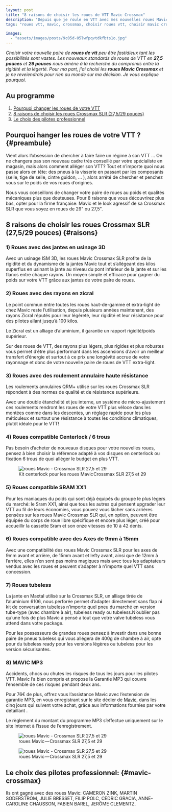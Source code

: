 ```yaml
---
layout: post
title: "8 raisons de choisir les roues de VTT Mavic Crossmax"
description: "Depuis que je roule en VTT avec mes nouvelles roues Mavic Crossmax, je ne veux plus en changer."
tags: "roues vtt, mavic, crossmax, choisir roues vtt, choisir mavic crossmax"

images:
  - "assets/images/posts/9c05d-05lwfpqvtdkfbts1o.jpg"
---
```


_Choisir votre nouvelle paire de **roues de vtt** peu être fastidieux tant les possibilités sont vastes. Les nouveaux standards de roues de VTT en **27,5 pouces** et **29 pouces** nous amène à la recherche du compromis entre la rigidité et la légerté. Pour ma part, j'ai choisi les **roues Mavic Crossmax** et je ne reveiendrais pour rien au monde sur ma décision. Je vous explique pourquoi._

## Au programme

1. [Pourquoi changer les roues de votre VTT](#preambule)
2. [8 raisons de choisir les roues Crossmax SLR (27,5/29 pouces)](#raisons)
3. [Le choix des pilotes professionnel](#mavic-crossmax)

## Pourquoi hanger les roues de votre VTT ? {#preambule}

Vient alors l’obsession de chercher à faire faire un régime à son VTT … On ne changera pas son nouveau cadre très conseillé par votre spécialiste en magasin, mais alors comment alléger son VTT? Tout et n’importe quoi nous passe alors en tête: des pneus à la visserie en passant par les composants (selle, tige de selle, cintre guidon, … ), alors arrêté de chercher et penchez vous sur le poids de vos roues d’origines.

Nous vous conseillons de changer votre paire de roues au poids et qualités mécaniques plus que douteuses. Pour 8 raisons que vous découvrirez plus bas, opter pour la firme française: Mavic et le look agressif de sa Crossmax SLR que vous soyez en roues de 29" ou 27,5".

## 8 raisons de choisir les roues Crossmax SLR (27,5/29 pouces) {#raisons}

### 1) Roues avec des jantes en usinage 3D

Avec un usinage ISM 3D, les roues Mavic Crossmax SLR profite de la rigidité et du dynamisme de la jantes Mavic tout et s’allégeant des kilos superflus en usinant la jante au niveau du pont inférieur de la jante et sur les flancs entre chaque rayons. Un moyen simple et efficace pour gagner du poids sur votre VTT grâce aux jantes de votre paire de roues.

### 2) Roues avec des rayons en zicral

Le point commun entre toutes les roues haut-de-gamme et extra-light de chez Mavic reste l’utilisation, depuis plusieurs années maintenant, des rayons Zicral réputés pour leur légèreté, leur rigidité et leur résistance pour des pilotes allant jusqu’à 100 kilos.

Le Zicral est un alliage d’aluminium, il garantie un rapport rigidité/poids supérieur.

Sur des roues de VTT, des rayons plus légers, plus rigides et plus robustes vous permet d’être plus performant dans les ascensions d’avoir un meilleur transfert d’énergie et surtout à ce prix une longévité accrue de votre rayonnage et donc de votre nouvelle paire de roues de VTT extra-light.

### 3) Roues avec des roulement annulaire haute résistance

Les roulements annulaires QRM+ utilisé sur les roues Crossmax SLR répondent à des normes de qualité et de résistance supérieure.

Avec une double étanchéité et jeu interne, un système de micro-ajustement ces roulements rendront les roues de votre VTT plus véloce dans les montées comme dans les descentes, un réglage rapide pour les plus méticuleux et surtout une résistance à toutes les conditions climatiques, plutôt idéale pour le VTT!

### 4) Roues compatible Centerlock / 6 trous

Pas besoin d’acheter de nouveaux disques pour votre nouvelles roues, pensez à bien choisir la référence adapté à vos disques en centerlock ou fixation 6 trous de quoi alléger le budget en plus VTT.

<figure class="wp-caption">
  <img alt="roues Mavic - Crossmax SLR 27,5 et 29" src="{{ site.url }}/assets/images/posts/3a462-02vut69yj9so5bft.jpg" class="img-fluid"/>
  <figcaption class="wp-caption-text">Kit centerlock pour les roues Mavic Crossmax SLR 27,5 et 29</figcaption>
</figure>

### 5) Roues compatible SRAM XX1

Pour les maniaques du poids qui sont déjà équipés du groupe le plus légers du marché: le Sram XX1, ainsi que tous les autres qui pensent upgrader leur VTT au fil de leurs économies, vous pouvez vous lâcher sans arrières pensées sur les roues Mavic Crossmax SLR qui, en option, peuvent être équipée du corps de roue libre spécifique et encore plus léger, créé pour accueillir la cassette Sram et son onze vitesses de 10 à 42 dents.

### 6) Roues compatible avec des Axes de 9mm à 15mm

Avec une compatibilité des roues Mavic Crossmax SLR pour les axes de 9mm avant et arrière, de 15mm avant et lefty avant, ainsi que de 12mm à l’arrière, elles n’en sont pas moins magiques mais avec tous les adaptateurs vendus avec les roues et peuvent s’adapter à n’importe quel VTT sans concession.

### 7) Roues tubeless

La jante en Maxtal utilisé sur la Crossmax SLR, un alliage tirée de l’aluminium 6106, nous perforée permet d’adapter directement sans flap ni kit de conversation tubeless n’importe quel pneu du marché en version tube-type (avec chambre à air), tubeless ready ou tubeless.N’oublier pas qu’une fois de plus Mavic à pensé a tout que votre valve tubeless vous attend dans votre package.

Pour les possesseurs de grandes roues pensez à investir dans une bonne paire de pneus tubeless qui vous allégera de 400g de chambre à air, opté pour du tubeless ready pour les versions légères ou tubeless pour les version sécurisantes.

### 8) MAVIC MP3

Accidents, chocs ou chutes les risques de tous les jours pour les pilotes VTT. Mavic l’a bien compris et propose la Garantie MP3 qui couvre l’ensemble de ces risques pendant deux ans.

Pour 76€ de plus, offrez vous l’assistance Mavic avec l’extension de garantie MP3, en vous enregistrant sur le site dédier de [Mavic](https://www.mavic.com/fr-fr), dans les cinq jours qui suivent votre achat, grâce aux informations fournies par votre détaillant .

Le règlement du montant du programme MP3 s’effectue uniquement sur le site internet à l’issue de l’enregistrement.

<figure class="wp-caption">
  <img alt="roues Mavic - Crossmax SLR 27,5 et 29" src="{{ site.url }}/assets/images/posts/51377-0z7xebg9vspdxjeus.jpg" class="img-fluid"/>
  <figcaption class="wp-caption-text">roues Mavic — Crossmax SLR 27,5 et 29</figcaption>
</figure>

<figure class="wp-caption">
  <img alt="roues Mavic - Crossmax SLR 27,5 et 29" src="{{ site.url }}/assets/images/posts/63a64-0eomemo8zjuvqnhxk.jpg" class="img-fluid"/>
  <figcaption class="wp-caption-text">roues Mavic — Crossmax SLR 27,5 et 29</figcaption>
</figure>

## Le choix des pilotes professionnel: {#mavic-crossmax}

Ils ont gagné avec des roues Mavic: CAMERON ZINK, MARTIN SODERSTRÖM, JULIE BRESSET, FILIP POLC, CEDRIC GRACIA, ANNE-CAROLINE CHAUSSON, FABIEN BAREL, JERÔME CLEMENTZ.
